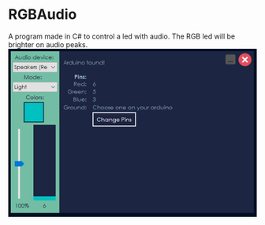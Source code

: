 # RGBAudio
A program made in C# to control a led with audio. The RGB led will be brighter on audio peaks.
![Screenshot](images/screenshot.PNG)
